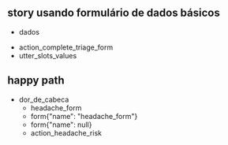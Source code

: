 ## story usando formulário de dados básicos
  * dados
  - action_complete_triage_form
  - utter_slots_values


## happy path
* dor_de_cabeca
    - headache_form
    - form{"name": "headache_form"}
    - form{"name": null}
    - action_headache_risk

<!-- -action_restart restarts bot -->
